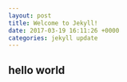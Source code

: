 ```yaml
---
layout: post
title: Welcome to Jekyll!
date: 2017-03-19 16:11:26 +0000
categories: jekyll update
---
```

## hello world
